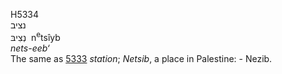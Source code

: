 <body>
  <p>H5334<br>  נציב  <br> נְצִיבּ  ‎  n<sup>e</sup>tsı̂yb  <br><i>nets-eeb‘ </i><br>The same as <a href="h5333.htm">5333</a>  <i>station</i>; <i>Netsib</i>, a place in Palestine: - Nezib.<br></p>
 </body>